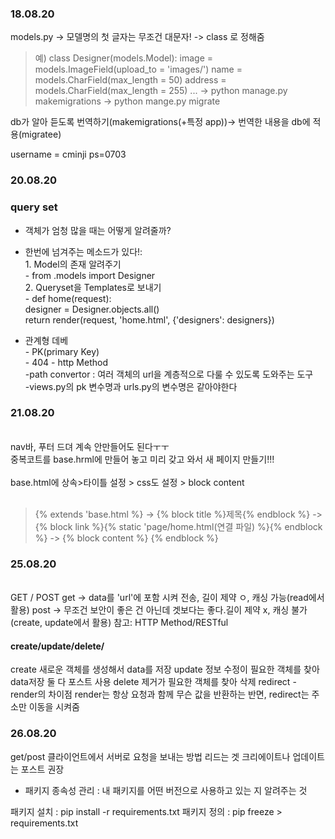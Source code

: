 ### 18.08.20
models.py -> 모델명의 첫 글자는 무조건 대문자!
-> class 로 정해줌
> 예) class Designer(models.Model):
        image = models.ImageField(upload_to = 'images/')
        name = models.CharField(max_length = 50)
        address = models.CharField(max_length = 255)
        ...
-> python manage.py makemigrations
-> python mange.py migrate

db가 알아 듣도록 번역하기(makemigrations(+특정 app))-> 번역한 내용을 db에 적용(migratee)

username = cminji
ps=0703

### 20.08.20
### query set
- 객체가 엄청 많을 때는 어떻게 알려줄까?
- 한번에 넘겨주는 메소드가 있다!: <br>
        1. Model의 존재 알려주기<br>
        - from .models import Designer<br>
        2. Queryset을 Templates로 보내기<br>
        - def home(request):<br>
        designer = Designer.objects.all()
        <br>return render(request, 'home.html', {'designers': designers})

- 관계형 데베<br>
        - PK(primary Key)
        <br>- 404 - http Method
<br>-path convertor : 여러 객체의 url을 계층적으로 다룰 수 있도록 도와주는 도구
<br>-views.py의 pk 변수명과 urls.py의 변수명은 같아야한다


<!--이게 detail.html 아직 들어가면 오류 뜸 <a href="{% url 'update' designer.id %}" class="btn btn-sm btn-outline-secondary">정보 수정</a>
                            <a href="{% url 'delete' designer.id %}" class="btn btn-sm btn-outline-danger">정보 삭제</a>-->

### 21.08.20
<br>
nav바, 푸터 드뎌 계속 안만들어도 된다ㅜㅜ<br>
중복코트를 base.hrml에 만들어 놓고 미리 갖고 와서 새 페이지 만들기!!!<br>
<br>
base.html에 상속>타이틀 설정 > css도 설정 > block content
<br>
<br>

> {% extends 'base.html %} -> {% block title %}제목{% endblock %} -> {% block link %}{% static 'page/home.html(연결 파일) %}{% endblock %} -> {% block content %} {% endblock %}

### 25.08.20
<br>
GET / POST
get -> data를 'url'에 포함 시켜 전송, 길이 제약 ㅇ, 캐싱 가능(read에서 활용)
post -> 무조건 보안이 좋은 건 아닌데 겟보다는 좋다.길이 제약 x, 캐싱 불가(create, update에서 활용)
참고: HTTP Method/RESTful

#### create/update/delete/
create 새로운 객체를 생성해서 data를 저장
update 정보 수정이 필요한 객체를 찾아 data저장
둘 다 포스트 사용
delete 제거가 필요한 객체를 찾아 삭제
redirect - render의 차이점
render는 항상 요청과 함께 무슨 값을 반환하는 반면, redirect는 주소만 이동을 시켜줌
### 26.08.20
get/post
클라이언트에서 서버로 요청을 보내는 방법
리드는 겟
크리에이트나 업데이트는 포스트 권장
- 패키지 종속성 관리 : 내 패키지를 어떤 버전으로 사용하고 있는 지 알려주는 것

패키지 설치 : pip install -r requirements.txt
패키지 정의 : pip freeze > requirements.txt
